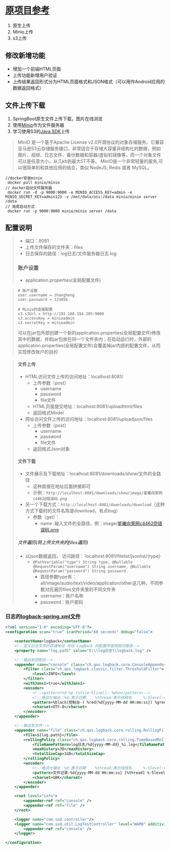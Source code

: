 # [原项目参考](https://github.com/guangee/demo_upload)

1. 原生上传
2. Minio上传
3. s3上传
## 修改新增功能
* 增加一个前端HTML页面
* 上传功能新增用户验证
* 上传结果返回形式分为HTML页面格式和JSON格式（可以用作Android应用的数据返回格式）

## 文件上传下载
1. SpringBoot原生文件上传下载，图片在线浏览
2. 使用[Minio](https://docs.min.io/cn/)作为文件服务器
3. 学习使用S3的[Java SDK](https://docs.aws.amazon.com/zh_cn/AmazonS3/latest/dev/ObjectOperations.html)上传
> MinIO 是一个基于Apache License v2.0开源协议的对象存储服务。它兼容亚马逊S3云存储服务接口，非常适合于存储大容量非结构化的数据，例如图片、视频、日志文件、备份数据和容器/虚拟机镜像等，而一个对象文件可以是任意大小，从几kb到最大5T不等。
> MinIO是一个非常轻量的服务,可以很简单的和其他应用的结合，类似 NodeJS, Redis 或者 MySQL。

```
//docker安装minio
 docker pull minio/minio
// docker启动文件服务器
 docker run -d -p 9000:9000 -e MINIO_ACCESS_KEY=admin -e MINIO_SECRET_KEY=admin123 -v /mnt/data/oss:/data minio/minio server /data 
// 简易启动方式
 docker run -p 9000:9000 minio/minio server /data 
```
## 配置说明
> + 端口：8081
> + 上传文件保存的文件夹：files
> + 日志保存的路径：log日志/文件服务器日志.log
> ### 账户设置
> + application.properties(全局配置文件)

> ```properties
> # 账户设置
> user.username = zhangheng
> user.password = 123456
> 
> # Minio的连接配置
> s3.s3Url = http://192.168.194.205:9000
> s3.accessKey = minioadmin
> s3.secretKey = minioadmin
> ```
> 可以在jar包外部创建一个新的application.properties(全局配置文件)修改其中的数据，并和jar包放在同一个文件夹内；在启动运行时，外部的application.properties(全局配置文件)会覆盖掉jar内部的配置文件，从而实现修改账户的目的

> #### 文件上传
> * HTML访问文件上传的访问地址：localhost:8081/
>   * 上传参数（post）
>       + username
>       + password
>       + file文件
>   + HTML页面提交地址：localhost:8081/uploadhtml/files
>   + 返回格式Model
> * 网址访问文件上传的访问地址：localhost:8081/uploadjson/files
>   * 上传参数（post）
>       + username
>       + password
>       + file文件
>   + 返回格式Json对象
> #### 文件下载
> + 文件展示及下载地址：localhost:8081/downloads/show/文件的全路径
>    + 这种直接在地址后面拼接即可
>    + 示例：`http://localhost:8081/downloads/show/image/星曦向荣网c4462@错误码.png`
> + 另一个下载方式：`http://localhost:8081/downloads/download`（这种方式下载时的文件名陈是download，有点bug）
>      + 参数（get）：
>           + name :输入文件的全路径，例：image/星曦向荣网c4462@错误码.png
> ##### 文件遍历(将上传文件夹的files遍历)
> + 以json数据返回， 访问路径：·localhost:8081/filelist/jsonlist/{type}·
>      * `@PathVariable("type") String type,
          @Nullable @RequestParam("username") String username,
          @Nullable @RequestParam("password") String password`
>           + 路径参数type有：all/image/audio/text/video/application/other这几种，不同参数对应遍历files文件夹里的不同文件夹
>           + username：账户名称
>           + password：账户密码
>      



### 日志的[logback-spring.xml文件](https://www.cnblogs.com/sxdcgaq8080/p/7885340.html)
```xml
<?xml version="1.0" encoding="UTF-8"?>
<configuration scan="true" scanPeriod="60 seconds" debug="false">

    <contextName>logback</contextName>
    <!--定义日志文件的存储地址 勿在 LogBack 的配置中使用相对路径-->
    <property name="log.path" value="E:\\log日志\\logback.log" />

    <!--输出到控制台-->
    <appender name="console" class="ch.qos.logback.core.ConsoleAppender">
        <filter class="ch.qos.logback.classic.filter.ThresholdFilter">
            <level>INFO</level>
        </filter>
        <withJansi>true</withJansi>
        <encoder>
            <!--<pattern>%d %p (%file:%line\)- %m%n</pattern>-->
            <!--格式化输出：%d:表示日期    %thread:表示线程名     %-5level:级别从左显示5个字符宽度  %msg:日志消息    %n:是换行符-->
            <pattern>%black(控制台-) %red(%d{yyyy-MM-dd HH:mm:ss}) %green([%thread]) %highlight(%-5level) %boldMagenta(%logger) - %cyan(%msg%n)</pattern>
            <charset>UTF-8</charset>
        </encoder>
    </appender>

    <!--输出到文件-->
    <appender name="file" class="ch.qos.logback.core.rolling.RollingFileAppender">
        <file>${log.path}</file>
        <rollingPolicy class="ch.qos.logback.core.rolling.TimeBasedRollingPolicy">
            <fileNamePattern>log日志/%d{yyyy-MM-dd}_%i.log</fileNamePattern>
            <maxHistory>30</maxHistory>
            <totalSizeCap>1GB</totalSizeCap>
        </rollingPolicy>
        <encoder>
            <!--格式化输出：%d:表示日期    %thread:表示线程名     %-5level:级别从左显示5个字符宽度  %msg:日志消息    %n:是换行符-->
            <pattern>文件记录-%d{yyyy-MM-dd HH:mm:ss} [%thread] %-5level %logger{36} - %msg%n</pattern>
            <charset>GBK</charset>
        </encoder>
    </appender>

    <root level="info">
        <appender-ref ref="console" />
        <appender-ref ref="file" />
    </root>

    <logger name="com.sxd.controller"/>
    <logger name="com.sxd.util.LogTestController" level="WARN" additivity="false">
        <appender-ref ref="console" />
    </logger>

</configuration>
```
